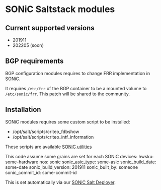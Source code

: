 # SONiC Saltstack modules

## Current supported versions

* 201911
* 202205 (soon)

## BGP requirements

BGP configuration modules requires to change FRR implementation in SONiC.

It requires `/etc/frr` of the BGP container to be a mounted volume to `/etc/sonic/frr`. This patch will be shared to the community.

## Installation

SONiC modules requires some custom script to be installed:
* /opt/salt/scripts/criteo_fdbshow
* /opt/salt/scripts/criteo_intf_information

These scripts are available [SONiC utilities](https://github.com/criteo/criteo-sonic-utilities)

This code assume some grains are set for each SONiC devices:
    hwsku: some-hardware
    nos: sonic
    sonic_asic_type: some-asic
    sonic_build_date: some-date
    sonic_build_version: 201911
    sonic_built_by: someone
    sonic_commit_id: some-commit-id

This is set automatically via our [SONiC Salt Deployer](https://github.com/criteo/sonic-salt-deployer).
